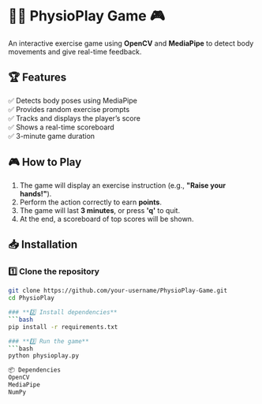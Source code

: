 # 🏋️‍♂️ PhysioPlay Game 🎮  
An interactive exercise game using **OpenCV** and **MediaPipe** to detect body movements and give real-time feedback.

## 🏆 Features
✅ Detects body poses using MediaPipe  
✅ Provides random exercise prompts  
✅ Tracks and displays the player’s score  
✅ Shows a real-time scoreboard  
✅ 3-minute game duration  

## 🎮 How to Play
1. The game will display an exercise instruction (e.g., **"Raise your hands!"**).
2. Perform the action correctly to earn **points**.
3. The game will last **3 minutes**, or press **'q'** to quit.
4. At the end, a scoreboard of top scores will be shown.

## 📥 Installation
### **1️⃣ Clone the repository**
```bash
git clone https://github.com/your-username/PhysioPlay-Game.git
cd PhysioPlay

### **2️⃣ Install dependencies**
```bash
pip install -r requirements.txt

### **3️⃣ Run the game**
```bash
python physioplay.py

📦 Dependencies
OpenCV
MediaPipe
NumPy
